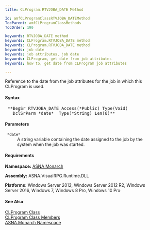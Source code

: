 ```yaml
---
title: CLProgram.RTVJOBA_DATE Method

Id: amfCLProgramClassRTVJOBA_DATEMethod
TocParent: amfCLProgramClassMethods
TocOrder: 190

keywords: RTVJOBA_DATE method
keywords: CLProgram.RTVJOBA_DATE method
keywords: CLProgram.RTVJOBA_DATE method
keywords: job date
keywords: job attributes, job date
keywords: CLProgram, get date from job attributes
keywords: how to, get date from CLProgram job attributes

---
```


Reference to the date from the job attributes for the job in which this CLProgram is used.

#### Syntax
<pre class="syntax"> **BegSr RTVJOBA_DATE Access(*Public) Type(Void)
   DclSrParm *date*  Type(*String) Len(6)**       </pre>      

#### Parameters
<dl>
        <dt>
          <code> *date* </code>
        </dt>
        <dd>A string variable containing the date assigned to the
        job by the system when the job was started.</dd>
</dl>

<!-- start -->

#### Requirements
**Namespace:** [ASNA.Monarch](amfMonarchNamespace.html)

**Assembly:** ASNA.VisualRPG.Runtime.DLL 

**Platforms:** Windows Server 2012, Windows Server 2012 R2, Windows Server 2016, Windows 7, Windows 8 Pro, Windows 10 Pro
<!-- end -->

#### See Also
[CLProgram Class](amfCLProgramClass.html) <br clear="none" /> [ CLProgram Class Members](amfCLProgramClassMembers.html) <br clear="none" /> [ASNA.Monarch Namespace](amfMonarchNamespace.html) 

